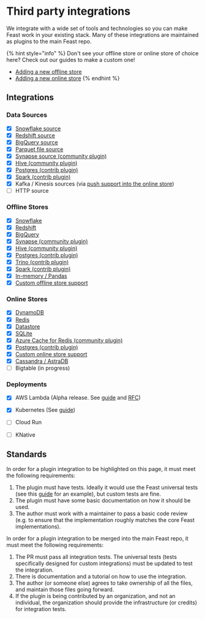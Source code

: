 # Third party integrations

We integrate with a wide set of tools and technologies so you can make Feast work in your existing stack. Many of these integrations are maintained as plugins to the main Feast repo.

{% hint style="info" %}
Don't see your offline store or online store of choice here? Check out our guides to make a custom one!

* [Adding a new offline store](../how-to-guides/adding-a-new-offline-store.md)
* [Adding a new online store](../how-to-guides/adding-support-for-a-new-online-store.md)
{% endhint %}

## Integrations

### **Data Sources**

* [x] [Snowflake source](https://docs.feast.dev/reference/data-sources/snowflake)
* [x] [Redshift source](https://docs.feast.dev/reference/data-sources/redshift)
* [x] [BigQuery source](https://docs.feast.dev/reference/data-sources/bigquery)
* [x] [Parquet file source](https://docs.feast.dev/reference/data-sources/file)
* [x] [Synapse source (community plugin)](https://github.com/Azure/feast-azure)
* [x] [Hive (community plugin)](https://github.com/baineng/feast-hive)
* [x] [Postgres (contrib plugin)](https://docs.feast.dev/reference/data-sources/postgres)
* [x] [Spark (contrib plugin)](https://docs.feast.dev/reference/data-sources/spark)
* [x] Kafka / Kinesis sources (via [push support into the online store](https://docs.feast.dev/reference/data-sources/push))
* [ ] HTTP source

### Offline Stores

* [x] [Snowflake](https://docs.feast.dev/reference/offline-stores/snowflake)
* [x] [Redshift](https://docs.feast.dev/reference/offline-stores/redshift)
* [x] [BigQuery](https://docs.feast.dev/reference/offline-stores/bigquery)
* [x] [Synapse (community plugin)](https://github.com/Azure/feast-azure)
* [x] [Hive (community plugin)](https://github.com/baineng/feast-hive)
* [x] [Postgres (contrib plugin)](https://docs.feast.dev/reference/offline-stores/postgres)
* [x] [Trino (contrib plugin)](https://github.com/Shopify/feast-trino)
* [x] [Spark (contrib plugin)](https://docs.feast.dev/reference/offline-stores/spark)
* [x] [In-memory / Pandas](https://docs.feast.dev/reference/offline-stores/file)
* [x] [Custom offline store support](https://docs.feast.dev/how-to-guides/adding-a-new-offline-store)

### Online Stores

* [x] [DynamoDB](https://docs.feast.dev/reference/online-stores/dynamodb)
* [x] [Redis](https://docs.feast.dev/reference/online-stores/redis)
* [x] [Datastore](https://docs.feast.dev/reference/online-stores/datastore)
* [x] [SQLite](https://docs.feast.dev/reference/online-stores/sqlite)
* [x] [Azure Cache for Redis (community plugin)](https://github.com/Azure/feast-azure)
* [x] [Postgres (contrib plugin)](https://docs.feast.dev/reference/online-stores/postgres)
* [x] [Custom online store support](https://docs.feast.dev/how-to-guides/adding-support-for-a-new-online-store)
* [x] [Cassandra / AstraDB](https://github.com/datastaxdevs/feast-cassandra-online-store)
* [ ] Bigtable (in progress)

### **Deployments**

* [x] AWS Lambda (Alpha release. See [guide](../reference/alpha-aws-lambda-feature-server.md) and [RFC](https://docs.google.com/document/d/1eZWKWzfBif66LDN32IajpaG-j82LSHCCOzY6R7Ax7MI/edit))
* [x] Kubernetes (See [guide](https://docs.feast.dev/how-to-guides/running-feast-in-production#4.3.-java-based-feature-server-deployed-on-kubernetes))
* [ ] Cloud Run
* [ ] KNative


## Standards

In order for a plugin integration to be highlighted on this page, it must meet the following requirements:

1. The plugin must have tests. Ideally it would use the Feast universal tests (see this [guide](../how-to-guides/adding-or-reusing-tests.md) for an example), but custom tests are fine.
2. The plugin must have some basic documentation on how it should be used.
3. The author must work with a maintainer to pass a basic code review (e.g. to ensure that the implementation roughly matches the core Feast implementations).&#x20;

In order for a plugin integration to be merged into the main Feast repo, it must meet the following requirements:

1. The PR must pass all integration tests. The universal tests (tests specifically designed for custom integrations) must be updated to test the integration.
2. There is documentation and a tutorial on how to use the integration.
3. The author (or someone else) agrees to take ownership of all the files, and maintain those files going forward.
4. If the plugin is being contributed by an organization, and not an individual, the organization should provide the infrastructure (or credits) for integration tests.
